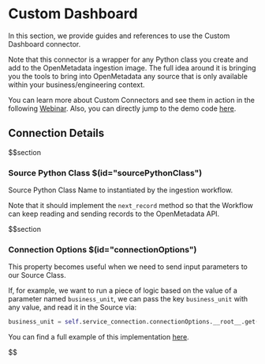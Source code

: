 # Custom Dashboard

In this section, we provide guides and references to use the Custom Dashboard connector.

Note that this connector is a wrapper for any Python class you create and add to the OpenMetadata ingestion image. The
full idea around it is bringing you the tools to bring into OpenMetadata any source that is only available within
your business/engineering context.

You can learn more about Custom Connectors and see them in action in the following [Webinar](https://www.youtube.com/watch?v=fDUj30Ub9VE&ab_channel=OpenMetadata).
Also, you can directly jump to the demo code [here](https://github.com/open-metadata/openmetadata-demo/tree/main/custom-connector).

## Connection Details

$$section
### Source Python Class $(id="sourcePythonClass")

Source Python Class Name to instantiated by the ingestion workflow.

Note that it should implement the `next_record` method so that the Workflow can keep reading and sending records
to the OpenMetadata API.

$$section
### Connection Options $(id="connectionOptions")

This property becomes useful when we need to send input parameters to our Source Class.

If, for example, we want to run a piece of logic based on the value of a parameter named `business_unit`, we can
pass the key `business_unit` with any value, and read it in the Source via:

```python
business_unit = self.service_connection.connectionOptions.__root__.get("business_unit")
```

You can find a full example of this implementation [here](https://github.com/open-metadata/openmetadata-demo/blob/main/custom-connector/connector/my_csv_connector.py#L91).

$$
